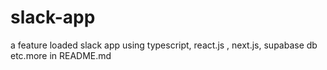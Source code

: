 # slack-app
a feature loaded slack app using typescript, react.js , next.js, supabase db etc.more in README.md 
